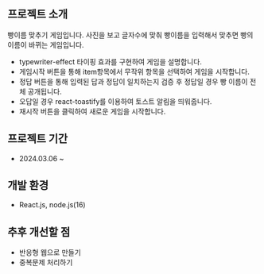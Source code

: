 프로젝트 소개
---
빵이름 맞추기 게임입니다.
사진을 보고 글자수에 맞춰 빵이름을 입력해서 맞추면 빵의 이름이 바뀌는 게임입니다.
+ typewriter-effect 타이핑 효과를 구현하여 게임을 설명합니다.
+ 게임시작 버튼을 통해 item항목에서 무작위 항목을 선택하여 게임을 시작합니다.
+ 정답 버튼을 통해 입력된 답과 정답이 일치하는지 검증 후 정답일 경우 빵 이름이 전체 공개됩니다.
+ 오답일 경우 react-toastify를 이용하여 토스트 알림을 띄워줍니다.
+ 재시작 버튼을 클릭하여 새로운 게임을 시작합니다.


프로젝트 기간
---
+ 2024.03.06 ~


개발 환경
---
+ React.js, node.js(16)


추후 개선할 점
---
+ 반응형 웹으로 만들기
+ 중복문제 처리하기
